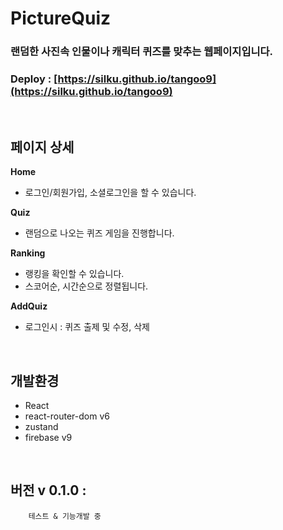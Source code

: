 # PictureQuiz


### 랜덤한 사진속 인물이나 캐릭터 퀴즈를 맞추는 웹페이지입니다.

### Deploy : [https://silku.github.io/tangoo9](https://silku.github.io/tangoo9)  

<br>

## 페이지 상세


**Home**
- 로그인/회원가입, 소셜로그인을 할 수 있습니다.

**Quiz**
- 랜덤으로 나오는 퀴즈 게임을 진행합니다.


**Ranking**
- 랭킹을 확인할 수 있습니다.
- 스코어순, 시간순으로 정렬됩니다.
   

**AddQuiz**
- 로그인시 : 퀴즈 출제 및 수정, 삭제

<br>

## 개발환경
- React
- react-router-dom v6
- zustand
- firebase v9

<br>

##	버전 v 0.1.0 :

	    테스트 & 기능개발 중
		
        
